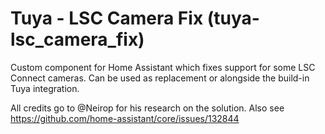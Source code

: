 # Tuya - LSC Camera Fix (tuya-lsc_camera_fix)
Custom component for Home Assistant which fixes support for some LSC Connect cameras.
Can be used as replacement or alongside the build-in Tuya integration.

All credits go to @Neirop for his research on the solution. 
Also see https://github.com/home-assistant/core/issues/132844


